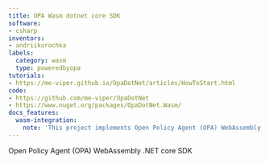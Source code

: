 ```yaml
---
title: OPA Wasm dotnet core SDK
software:
- csharp
inventors:
- andriikurochka
labels:
  category: wasm
  type: poweredbyopa
tutorials:
- https://me-viper.github.io/OpaDotNet/articles/HowToStart.html
code:
- https://github.com/me-viper/OpaDotNet
- https://www.nuget.org/packages/OpaDotNet.Wasm/
docs_features:
  wasm-integration:
    note: 'This project implements Open Policy Agent (OPA) WebAssembly .NET core SDK.'
---
```

Open Policy Agent (OPA) WebAssembly .NET core SDK


